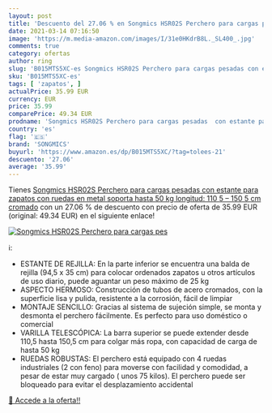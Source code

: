 ```yaml
---
layout: post
title: 'Descuento del 27.06 % en Songmics HSR02S Perchero para cargas pes'
date: 2021-03-14 07:16:50
image: 'https://m.media-amazon.com/images/I/31e0HKdrB8L._SL400_.jpg'
comments: true
category: ofertas
author: ring
slug: 'B015MTS5XC-es Songmics HSR02S Perchero para cargas pesadas con estante...'
sku: 'B015MTS5XC-es'
tags: [ 'zapatos', ]
actualPrice: 35.99 EUR
currency: EUR
price: 35.99
comparePrice: 49.34 EUR
prodname: 'Songmics HSR02S Perchero para cargas pesadas  con estante para zapatos  con ruedas  en metal  soporta hasta 50 kg  longitud: 110 5 – 150 5 cm  cromado'
country: 'es'
flag: '🇪🇸'
brand: 'SONGMICS'
buyurl: 'https://www.amazon.es/dp/B015MTS5XC/?tag=tolees-21'
descuento: '27.06'
average: '35.99'
---
```


Tienes [Songmics HSR02S Perchero para cargas pesadas  con estante para zapatos  con ruedas  en metal  soporta hasta 50 kg  longitud: 110 5 – 150 5 cm  cromado](https://www.amazon.es/dp/B015MTS5XC/?tag=tolees-21) con un 27.06 % de descuento con precio de oferta de 35.99 EUR (original: 49.34 EUR) en el siguiente enlace!

[![Songmics HSR02S Perchero para cargas pes](https://m.media-amazon.com/images/I/31e0HKdrB8L._SL400_.jpg)](https://www.amazon.es/dp/B015MTS5XC/?tag=tolees-21)

ℹ️:

- ESTANTE DE REJILLA: En la parte inferior se encuentra una balda de rejilla (94,5 x 35 cm) para colocar ordenados zapatos u otros artículos de uso diario, puede aguantar un peso máximo de 25 kg
- ASPECTO HERMOSO: Construcción de tubos de acero cromados, con la superficie lisa y pulida, resistente a la corrosión, fácil de limpiar
- MONTAJE SENCILLO: Gracias al sistema de sujeción simple, se monta y desmonta el perchero fácilmente. Es perfecto para uso doméstico o comercial
- VARILLA TELESCÓPICA: La barra superior se puede extender desde 110,5 hasta 150,5 cm para colgar más ropa, con capacidad de carga de hasta 50 kg
- RUEDAS ROBUSTAS: El perchero está equipado con 4 ruedas industriales (2 con feno) para moverse con facilidad y comodidad, a pesar de estar muy cargado ( unos 75 kilos). El perchero puede ser bloqueado para evitar el desplazamiento accidental

[🛒 Accede a la oferta!!](https://www.amazon.es/dp/B015MTS5XC/?tag=tolees-21)
